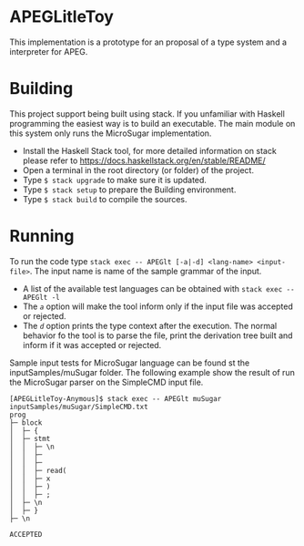 # APEGLitleToy

This implementation is a prototype for an proposal of a type system and a interpreter for APEG.

# Building

This project support being built using stack. If you unfamiliar with Haskell programming the
easiest way is to build an executable. The main module on this system only runs the MicroSugar
implementation.

* Install the Haskell Stack tool, for more detailed information on stack please refer to https://docs.haskellstack.org/en/stable/README/
* Open a terminal in the root directory (or folder) of the project. 
* Type `$ stack upgrade` to make sure it is updated.
* Type `$ stack setup` to prepare the Building environment.
* Type `$ stack build` to compile the sources.

# Running

To run the code type `stack exec -- APEGlt [-a|-d] <lang-name> <input-file>`. The input name is name of the sample grammar of the input. 

* A list of the available test languages can be obtained with `stack exec -- APEGlt -l`
* The *`a`* option will make the tool inform only if the input file was accepted or rejected. 
* The *`d`* option prints the type context after the execution. The normal behavior fo the tool is to parse the file, print the derivation tree built and inform if it was accepted or rejected. 

Sample input tests for MicroSugar language can be found st the inputSamples/muSugar folder. The following example show the result of run the MicroSugar parser on the SimpleCMD input file.


```
[APEGLitleToy-Anymous]$ stack exec -- APEGlt muSugar inputSamples/muSugar/SimpleCMD.txt
prog
├─ block
│  ├─ {
│  ├─ stmt
│  │  ├─ \n
│  │  ├─  
│  │  ├─  
│  │  ├─ read(
│  │  ├─ x
│  │  ├─ )
│  │  ├─ ;
│  ├─ \n
│  ├─ }
├─ \n

ACCEPTED
```

